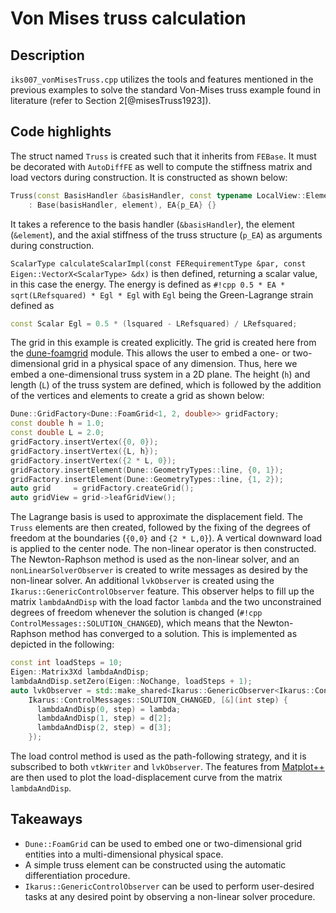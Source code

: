 # Von Mises truss calculation

## Description

`iks007_vonMisesTruss.cpp` utilizes the tools and features mentioned in the previous examples to solve the
standard Von-Mises truss example found in literature (refer to Section 2[@misesTruss1923]).

## Code highlights

The struct named `Truss` is created such that it inherits from `FEBase`.
It must be decorated with `AutoDiffFE` as well to compute the stiffness matrix and load vectors during construction.
It is constructed as shown below:

```cpp
Truss(const BasisHandler &basisHandler, const typename LocalView::Element &element, double p_EA)
    : Base(basisHandler, element), EA{p_EA} {}
```

It takes a reference to the basis handler (`&basisHandler`), the element (`&element`), and the axial stiffness of the
truss structure (`p_EA`) as arguments during construction.

`ScalarType calculateScalarImpl(const FERequirementType &par, const Eigen::VectorX<ScalarType> &dx)` is
then defined, returning a scalar value, in this case the energy.
The energy is defined as `#!cpp 0.5 * EA * sqrt(LRefsquared) * Egl * Egl` with `Egl` being the Green-Lagrange strain defined as

```cpp
const Scalar Egl = 0.5 * (lsquared - LRefsquared) / LRefsquared;
```

The grid in this example is created explicitly. The grid is created here from the
[dune-foamgrid](https://www.dune-project.org/modules/dune-foamgrid/) module.
This allows the user to embed a one- or two-dimensional grid in a physical space of any dimension. Thus, here we embed
a one-dimensional truss system in a 2D plane. The height (`h`) and length (`L`) of the truss system are defined, which is followed by
the addition of the vertices and elements to create a grid as shown below:

```cpp
Dune::GridFactory<Dune::FoamGrid<1, 2, double>> gridFactory;
const double h = 1.0;
const double L = 2.0;
gridFactory.insertVertex({0, 0});
gridFactory.insertVertex({L, h});
gridFactory.insertVertex({2 * L, 0});
gridFactory.insertElement(Dune::GeometryTypes::line, {0, 1});
gridFactory.insertElement(Dune::GeometryTypes::line, {1, 2});
auto grid     = gridFactory.createGrid();
auto gridView = grid->leafGridView();
```

The Lagrange basis is used to approximate the displacement field. The `Truss` elements are then created, followed by the fixing of the
degrees of freedom at the boundaries (`{0,0}` and `{2 * L,0}`). A vertical downward load is applied to the center node.
The non-linear operator is then constructed. The Newton-Raphson method is used as the non-linear solver, and an `nonLinearSolverObserver` is
created to write messages as desired by the non-linear solver. An additional `lvkObserver` is created using the `Ikarus::GenericControlObserver`
feature. This observer helps to fill up the matrix `lambdaAndDisp` with the load factor `lambda` and the two unconstrained degrees of
freedom whenever
the solution is changed (`#!cpp ControlMessages::SOLUTION_CHANGED`), which means that the Newton-Raphson method has converged to a solution.
This is implemented as depicted in the following:

```cpp
const int loadSteps = 10;
Eigen::Matrix3Xd lambdaAndDisp;
lambdaAndDisp.setZero(Eigen::NoChange, loadSteps + 1);
auto lvkObserver = std::make_shared<Ikarus::GenericObserver<Ikarus::ControlObservable>>(
    Ikarus::ControlMessages::SOLUTION_CHANGED, [&](int step) {
      lambdaAndDisp(0, step) = lambda;
      lambdaAndDisp(1, step) = d[2];
      lambdaAndDisp(2, step) = d[3];
    });
```

The load control method is used as the path-following strategy, and it is subscribed to both `vtkWriter` and `lvkObserver`.
The features from [Matplot++](https://github.com/alandefreitas/matplotplusplus) are then used to plot the load-displacement curve from
the matrix `lambdaAndDisp`.

## Takeaways

- `Dune::FoamGrid` can be used to embed one or two-dimensional grid entities into a multi-dimensional physical space.
- A simple truss element can be constructed using the automatic differentiation procedure.
- `Ikarus::GenericControlObserver` can be used to perform user-desired tasks at any desired point by observing a non-linear solver procedure.
